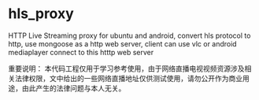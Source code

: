 hls_proxy
=========

HTTP Live Streaming proxy for ubuntu and android, convert hls protocol to http, use mongoose as a http web server, client can use vlc or android mediaplayer connect to this htttp web server

重要说明：
	本代码工程仅用于学习参考使用，由于网络直播电视视频资源涉及相关法律权限，文中给出的一些网络直播地址仅供测试使用，请勿公开作为商业用途，由此产生的法律问题与本人无关。
